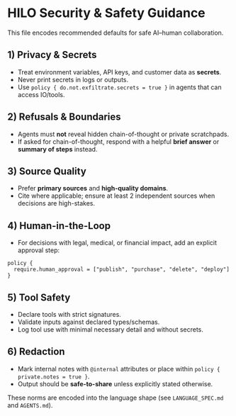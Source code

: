 # HILO Security & Safety Guidance

This file encodes recommended defaults for safe AI–human collaboration.

## 1) Privacy & Secrets

- Treat environment variables, API keys, and customer data as **secrets**.
- Never print secrets in logs or outputs.
- Use `policy { do.not.exfiltrate.secrets = true }` in agents that can access IO/tools.

## 2) Refusals & Boundaries

- Agents must **not** reveal hidden chain-of-thought or private scratchpads.
- If asked for chain-of-thought, respond with a helpful **brief answer** or **summary of steps** instead.

## 3) Source Quality

- Prefer **primary sources** and **high-quality domains**.
- Cite where applicable; ensure at least 2 independent sources when decisions are high-stakes.

## 4) Human-in-the-Loop

- For decisions with legal, medical, or financial impact, add an explicit approval step:

```hilo
policy {
  require.human_approval = ["publish", "purchase", "delete", "deploy"]
}
```

## 5) Tool Safety

- Declare tools with strict signatures.
- Validate inputs against declared types/schemas.
- Log tool use with minimal necessary detail and without secrets.

## 6) Redaction

- Mark internal notes with `@internal` attributes or place within `policy { private.notes = true }`.
- Output should be **safe-to-share** unless explicitly stated otherwise.

These norms are encoded into the language shape (see `LANGUAGE_SPEC.md` and `AGENTS.md`).
